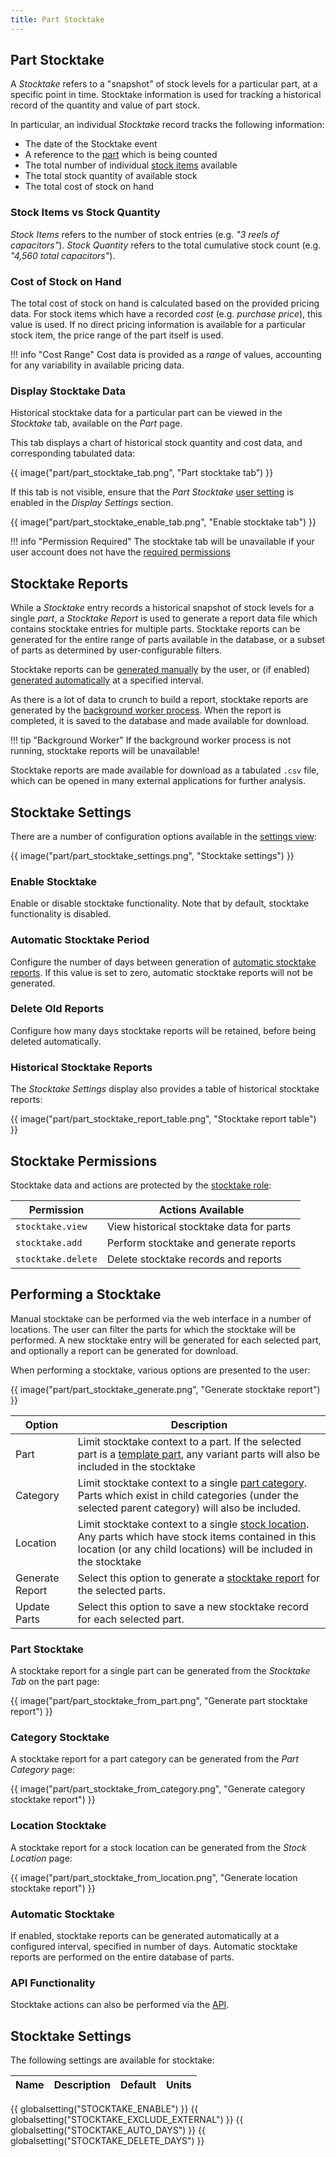 ```yaml
---
title: Part Stocktake
---
```


## Part Stocktake

A *Stocktake* refers to a "snapshot" of stock levels for a particular part, at a specific point in time. Stocktake information is used for tracking a historical record of the quantity and value of part stock.

In particular, an individual *Stocktake* record tracks the following information:

- The date of the Stocktake event
- A reference to the [part](./index.md) which is being counted
- The total number of individual [stock items](../stock/index.md) available
- The total stock quantity of available stock
- The total cost of stock on hand

### Stock Items vs Stock Quantity

*Stock Items* refers to the number of stock entries (e.g. *"3 reels of capacitors"*). *Stock Quantity* refers to the total cumulative stock count (e.g. *"4,560 total capacitors"*).

### Cost of Stock on Hand

The total cost of stock on hand is calculated based on the provided pricing data. For stock items which have a recorded *cost* (e.g. *purchase price*), this value is used. If no direct pricing information is available for a particular stock item, the price range of the part itself is used.

!!! info "Cost Range"
    Cost data is provided as a *range* of values, accounting for any variability in available pricing data.

### Display Stocktake Data

Historical stocktake data for a particular part can be viewed in the *Stocktake* tab, available on the *Part* page.

This tab displays a chart of historical stock quantity and cost data, and corresponding tabulated data:

{{ image("part/part_stocktake_tab.png", "Part stocktake tab") }}

If this tab is not visible, ensure that the *Part Stocktake* [user setting](../settings/user.md) is enabled in the *Display Settings* section.

{{ image("part/part_stocktake_enable_tab.png", "Enable stocktake tab") }}

!!! info "Permission Required"
    The stocktake tab will be unavailable if your user account does not have the [required permissions](#stocktake-permissions)

## Stocktake Reports

While a *Stocktake* entry records a historical snapshot of stock levels for a single *part*, a *Stocktake Report* is used to generate a report data file which contains stocktake entries for multiple parts. Stocktake reports can be generated for the entire range of parts available in the database, or a subset of parts as determined by user-configurable filters.

Stocktake reports can be [generated manually](#performing-a-stocktake) by the user, or (if enabled) [generated automatically](#automatic-stocktake) at a specified interval.

As there is a lot of data to crunch to build a report, stocktake reports are generated by the [background worker process](../settings/tasks.md). When the report is completed, it is saved to the database and made available for download.

!!! tip "Background Worker"
    If the background worker process is not running, stocktake reports will be unavailable!

Stocktake reports are made available for download as a tabulated `.csv` file, which can be opened in many external applications for further analysis.

## Stocktake Settings

There are a number of configuration options available in the [settings view](../settings/global.md):

{{ image("part/part_stocktake_settings.png", "Stocktake settings") }}

### Enable Stocktake

Enable or disable stocktake functionality. Note that by default, stocktake functionality is disabled.

### Automatic Stocktake Period

Configure the number of days between generation of [automatic stocktake reports](#automatic-stocktake). If this value is set to zero, automatic stocktake reports will not be generated.

### Delete Old Reports

Configure how many days stocktake reports will be retained, before being deleted automatically.

### Historical Stocktake Reports

The *Stocktake Settings* display also provides a table of historical stocktake reports:

{{ image("part/part_stocktake_report_table.png", "Stocktake report table") }}

## Stocktake Permissions

Stocktake data and actions are protected by the [stocktake role](../settings/permissions.md#role):

| Permission | Actions Available |
| --- | --- |
| `stocktake.view` | View historical stocktake data for parts |
| `stocktake.add` | Perform stocktake and generate reports |
| `stocktake.delete` | Delete stocktake records and reports |

## Performing a Stocktake

Manual stocktake can be performed via the web interface in a number of locations. The user can filter the parts for which the stocktake will be performed. A new stocktake entry will be generated for each selected part, and optionally a report can be generated for download.

When performing a stocktake, various options are presented to the user:

{{ image("part/part_stocktake_generate.png", "Generate stocktake report") }}

| Option | Description |
| --- | --- |
| Part | Limit stocktake context to a part. If the selected part is a [template part](./index.md#template), any variant parts will also be included in the stocktake |
| Category | Limit stocktake context to a single [part category](./index.md#part-category). Parts which exist in child categories (under the selected parent category) will also be included. |
| Location | Limit stocktake context to a single [stock location](../stock/index.md#stock-location). Any parts which have stock items contained in this location (or any child locations) will be included in the stocktake |
| Generate Report | Select this option to generate a [stocktake report](#stocktake-reports) for the selected parts. |
| Update Parts | Select this option to save a new stocktake record for each selected part. |

### Part Stocktake

A stocktake report for a single part can be generated from the *Stocktake Tab* on the part page:

{{ image("part/part_stocktake_from_part.png", "Generate part stocktake report") }}

### Category Stocktake

A stocktake report for a part category can be generated from the *Part Category* page:

{{ image("part/part_stocktake_from_category.png", "Generate category stocktake report") }}

### Location Stocktake

A stocktake report for a stock location can be generated from the *Stock Location* page:

{{ image("part/part_stocktake_from_location.png", "Generate location stocktake report") }}

### Automatic Stocktake

If enabled, stocktake reports can be generated automatically at a configured interval, specified in number of days. Automatic stocktake reports are performed on the entire database of parts.

### API Functionality

Stocktake actions can also be performed via the [API](../api/index.md).

## Stocktake Settings

The following settings are available for stocktake:

| Name | Description | Default | Units |
| ---- | ----------- | ------- | ----- |
{{ globalsetting("STOCKTAKE_ENABLE") }}
{{ globalsetting("STOCKTAKE_EXCLUDE_EXTERNAL") }}
{{ globalsetting("STOCKTAKE_AUTO_DAYS") }}
{{ globalsetting("STOCKTAKE_DELETE_DAYS") }}
